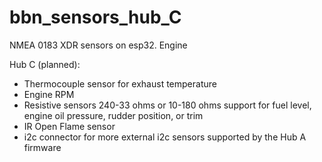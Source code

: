 # bbn_sensors_hub_C
NMEA 0183 XDR sensors on esp32. Engine


Hub C (planned):

- Thermocouple sensor for exhaust temperature
- Engine RPM
- Resistive sensors 240-33 ohms or 10-180 ohms support for fuel level, engine oil pressure, rudder position, or trim
- IR Open Flame sensor
- i2c connector for more external i2c sensors supported by the Hub A firmware
